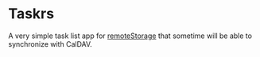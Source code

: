 # Taskrs

A very simple task list app for [remoteStorage](http://remotestorage.io/) that
sometime will be able to synchronize with CalDAV.

